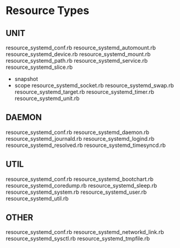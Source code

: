 # Resource Types

## UNIT
resource_systemd_conf.rb
resource_systemd_automount.rb
resource_systemd_device.rb
resource_systemd_mount.rb
resource_systemd_path.rb
resource_systemd_service.rb
resource_systemd_slice.rb
- snapshot
- scope
resource_systemd_socket.rb
resource_systemd_swap.rb
resource_systemd_target.rb
resource_systemd_timer.rb
resource_systemd_unit.rb

## DAEMON
resource_systemd_conf.rb
resource_systemd_daemon.rb
resource_systemd_journald.rb
resource_systemd_logind.rb
resource_systemd_resolved.rb
resource_systemd_timesyncd.rb

## UTIL
resource_systemd_conf.rb
resource_systemd_bootchart.rb
resource_systemd_coredump.rb
resource_systemd_sleep.rb
resource_systemd_system.rb
resource_systemd_user.rb
resource_systemd_util.rb

## OTHER
resource_systemd_conf.rb
resource_systemd_networkd_link.rb
resource_systemd_sysctl.rb
resource_systemd_tmpfile.rb
